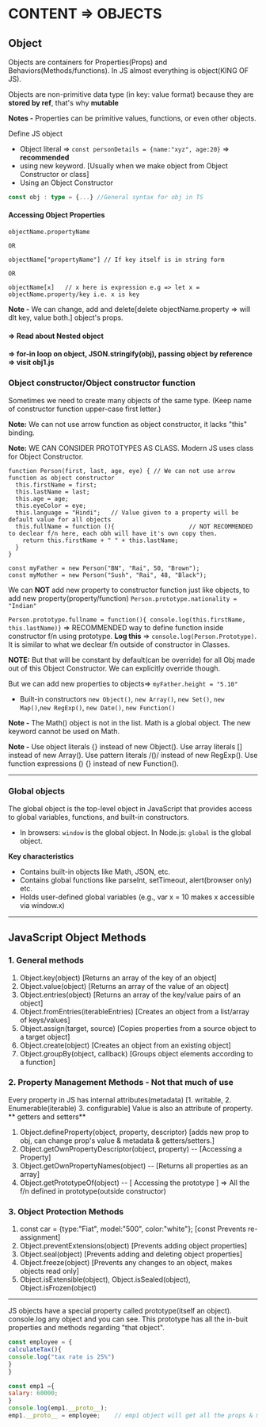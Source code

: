 # CONTENT => OBJECTS 

## Object

Objects are containers for Properties(Props) and Behaviors(Methods/functions). In JS almost everything is object(KING OF JS).

Objects are non-primitive data type (in key: value format) because they are **stored by ref**, that's why **mutable**

**Notes -** Properties can be primitive values, functions, or even other objects.

Define JS object 
- Object literal =>  ``` const personDetails = {name:"xyz", age:20} ``` =>  **recommended**
- using new keyword. [Usually when we make object from Object Constructor or class]
- Using an Object Constructor

```ts
const obj : type = {...} //General syntax for obj in TS
```

#### Accessing Object Properties

```JS
objectName.propertyName

OR

objectName["propertyName"] // If key itself is in string form

OR

objectName[x]   // x here is expression e.g => let x = objectName.property/key i.e. x is key

```

**Note -** We can change, add and delete[delete objectName.property => will dlt key, value both.] object's props.

#### => Read about Nested object

#### => for-in loop on object, JSON.stringify(obj), passing object by reference => visit obj1.js

### Object constructor/Object constructor function

Sometimes we need to create many objects of the same type. (Keep name of constructor function upper-case first letter.)

**Note:** We can not use arrow function as object constructor, it lacks "this" binding.

**Note:** WE CAN CONSIDER PROTOTYPES AS CLASS. Modern JS uses class for Object Constructor.
```JS
function Person(first, last, age, eye) { // We can not use arrow function as object constructor
  this.firstName = first;
  this.lastName = last;
  this.age = age;
  this.eyeColor = eye;       
  this.language = "Hindi";   // Value given to a property will be default value for all objects
  this.fullName = function (){                     // NOT RECOMMENDED to declear f/n here, each obh will have it's own copy then.
    return this.firstName + " " + this.lastName;
  }
}

const myFather = new Person("BN", "Rai", 50, "Brown");
const myMother = new Person("Sush", "Rai", 48, "Black");
```

We can **NOT** add new property to constructor function just like objects, to add new property(property/function) 
` Person.prototype.nationality = "Indian" `

` Person.prototype.fullname = function(){ console.log(this.firstName, this.lastName)} ` => RECOMMENDED way to define function inside constructor f/n using prototype. **Log this** => `console.log(Person.Prototype)`. It is similar to what we declear f/n outside of constructor in Classes. 


**NOTE:** But that will be constant  by default(can be override) for all Obj made out of this Object Constructor. We can explicitly override though.

But we can add new properties to objects=> ` myFather.height = "5.10" `

- Built-in constructors `new Object()`, `new Array()`, `new Set()`, `new Map()`,`new RegExp()`, `new Date()`, `new Function()`

**Note -** The Math() object is not in the list. Math is a global object. The new keyword cannot be used on Math.

**Note -** Use object literals {} instead of new Object(). Use array literals [] instead of new Array(). Use pattern literals /()/ instead of new RegExp(). Use function expressions () {} instead of new Function().

-----

### Global objects

The global object is the top-level object in JavaScript that provides access to global variables, functions, and built-in constructors.

- In browsers: ```window``` is the global object. In Node.js: ```global``` is the global object.

**Key characteristics**

- Contains built-in objects like Math, JSON, etc.
- Contains global functions like parseInt, setTimeout, alert(browser only) etc.
- Holds user-defined global variables (e.g., var x = 10 makes x accessible via window.x)

-----

## JavaScript Object Methods 

### 1. General methods

1. Object.key(object) [Returns an array of the key of an object]
2. Object.value(object) [Returns an array of the value of an object]
3. Object.entries(object) [Returns an array of the key/value pairs of an object]
4. Object.fromEntries(iterableEntries) [Creates an object from a list/array of keys/values]
5. Object.assign(target, source) [Copies properties from a source object to a target object]
6. Object.create(object) [Creates an object from an existing object]
7. Object.groupBy(object, callback) [Groups object elements according to a function]

### 2. Property Management Methods - Not that much of use

Every property in JS has internal attributes(metadata) [1. writable, 2. Enumerable(iterable) 3. configurable]
Value is also an attribute of property. 
** getters and setters**
1. Object.defineProperty(object, property, descriptor) [adds new prop to obj, can change prop's value & metadata & getters/setters.]
2. Object.getOwnPropertyDescriptor(object, property) -- [Accessing a Property]
3. Object.getOwnPropertyNames(object) -- [Returns all properties as an array]
4. Object.getPrototypeOf(object) -- [ Accessing the prototype ] => All the f/n defined in prototype(outside constructor) 

### 3. Object Protection Methods

1. const car = {type:"Fiat", model:"500", color:"white"}; [const Prevents re-assignment]
2. Object.preventExtensions(object) [Prevents adding object properties]
3. Object.seal(object) [Prevents adding and deleting object properties]
4. Object.freeze(object) [Prevents any changes to an object, makes objects read only]
5. Object.isExtensible(object), Object.isSealed(object), Object.isFrozen(object) 

-----

JS objects have a special property called prototype(itself an object). console.log any object and you can see. This prototype has all the in-buit properties and methods regarding "that object".

```js
const employee = {
calculateTax(){
console.log("tax rate is 25%")
}
}

const emp1 ={
salary: 60000;
}
console.log(emp1.__proto__);
emp1.__proto__ = employee;    // emp1 object will get all the props & methods of employee inside it's prototype

```
